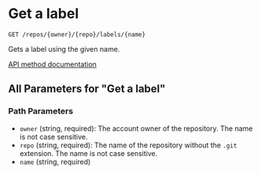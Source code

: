 # Get a label

`GET /repos/{owner}/{repo}/labels/{name}`

Gets a label using the given name.

[API method documentation](https://docs.github.com/rest/issues/labels#get-a-label)

## All Parameters for "Get a label"

### Path Parameters

- `owner` (string, required): The account owner of the repository. The name is not case sensitive.
- `repo` (string, required): The name of the repository without the `.git` extension. The name is not case sensitive.
- `name` (string, required)
